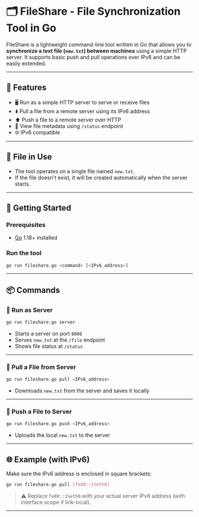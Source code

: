 # 🗂️ FileShare - File Synchronization Tool in Go

FileShare is a lightweight command-line tool written in Go that allows you to **synchronize a text file (`new.txt`) between machines** using a simple HTTP server. It supports basic push and pull operations over IPv6 and can be easily extended.

---

## 🔧 Features

- 🖥️ Run as a simple HTTP server to serve or receive files
- ⬇️ Pull a file from a remote server using its IPv6 address
- ⬆️ Push a file to a remote server over HTTP
- 📄 View file metadata using `/status` endpoint
- 🌐 IPv6 compatible

---

## 📁 File in Use

- The tool operates on a single file named `new.txt`.
- If the file doesn't exist, it will be created automatically when the server starts.

---

## 🚀 Getting Started

### Prerequisites

- [Go](https://go.dev/dl/) 1.18+ installed

### Run the tool

```bash
go run fileshare.go <command> [<IPv6_address>]
```

---

## 📦 Commands

### 🔹 Run as Server

```bash
go run fileshare.go server
```

- Starts a server on port `8000`
- Serves `new.txt` at the `/file` endpoint
- Shows file status at `/status`

---

### 🔹 Pull a File from Server

```bash
go run fileshare.go pull <IPv6_address>
```

- Downloads `new.txt` from the server and saves it locally

---

### 🔹 Push a File to Server

```bash
go run fileshare.go push <IPv6_address>
```

- Uploads the local `new.txt` to the server

---

## 🌐 Example (with IPv6)

Make sure the IPv6 address is enclosed in square brackets:

```bash
go run fileshare.go pull [fe80::1%eth0]
```

> ⚠️ Replace `fe80::1%eth0` with your actual server IPv6 address (with interface scope if link-local).

---
